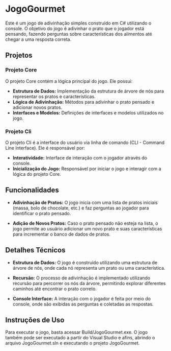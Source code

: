# JogoGourmet

Este é um jogo de adivinhação simples construído em C# utilizando o console. O objetivo do jogo é adivinhar o prato que o jogador está pensando, fazendo perguntas sobre características dos alimentos até chegar a uma resposta correta.


## Projetos

### Projeto Core

O projeto Core contém a lógica principal do jogo. Ele possui:

-   **Estrutura de Dados:** Implementação da estrutura de árvore de nós para representar os pratos e características.
-   **Lógica de Adivinhação:** Métodos para adivinhar o prato pensado e adicionar novos pratos.
-   **Interfaces e Modelos:** Definições de interfaces e modelos utilizados no jogo.

### Projeto Cli

O projeto Cli é a interface do usuário via linha de comando (CLI - Command Line Interface). Ele é responsável por:

-   **Interatividade:** Interface de interação com o jogador através do console.
-   **Inicialização do Jogo:** Responsável por iniciar o jogo e interagir com a lógica do projeto Core.

## Funcionalidades

-   **Adivinhação de Pratos:** O jogo inicia com uma lista de pratos iniciais (massa, bolo de chocolate, etc.) e faz perguntas ao jogador para identificar o prato pensado.

-   **Adição de Novos Pratos:** Caso o prato pensado não esteja na lista, o jogo permite ao usuário adicionar um novo prato e suas características para incrementar o banco de dados de pratos.


## Detalhes Técnicos

-   **Estrutura de Dados:** O jogo é construído utilizando uma estrutura de árvore de nós, onde cada nó representa um prato ou uma característica.

-   **Recursão:** O processo de adivinhação é implementado utilizando recursão para percorrer os nós da árvore, permitindo explorar diferentes caminhos até encontrar o prato correto.

-   **Console Interface:** A interação com o jogador é feita por meio do console, onde são exibidas as perguntas e coletadas as respostas.


## Instruções de Uso

Para executar o jogo, basta acessar Build/JogoGourmet.exe. O jogo também pode ser executado a partir do Visual Studio e afins, abrindo o arquivo JogoGourmet.sln e executando o projeto JogoGourmet.